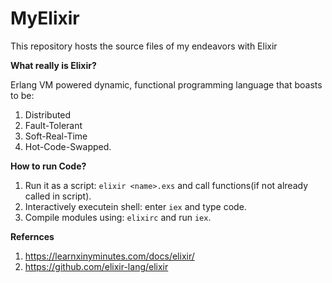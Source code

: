# MyElixir
This repository hosts the source files of my endeavors with Elixir

**What really is Elixir?**

Erlang VM powered dynamic, functional programming language that boasts to be:

1. Distributed
2. Fault-Tolerant
3. Soft-Real-Time
4. Hot-Code-Swapped.

**How to run Code?**

1. Run it as a script: `elixir <name>.exs` and call functions(if not already called in script).
2. Interactively executein shell: enter `iex` and type code.
3. Compile modules using: `elixirc` and run `iex`.

**Refernces**

1. https://learnxinyminutes.com/docs/elixir/
2. https://github.com/elixir-lang/elixir
